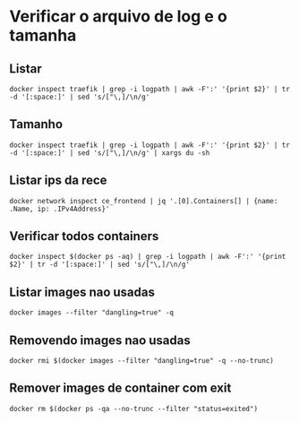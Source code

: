 # Verificar o arquivo de log e o tamanha
## Listar
`docker inspect traefik | grep -i logpath | awk -F':' '{print $2}' | tr -d '[:space:]' | sed 's/["\,]/\n/g'`
## Tamanho
`docker inspect traefik | grep -i logpath | awk -F':' '{print $2}' | tr -d '[:space:]' | sed 's/["\,]/\n/g' | xargs du -sh`

## Listar ips da rece
```
docker network inspect ce_frontend | jq '.[0].Containers[] | {name: .Name, ip: .IPv4Address}'
```

## Verificar todos containers
`docker inspect $(docker ps -aq) | grep -i logpath | awk -F':' '{print $2}' | tr -d '[:space:]' | sed 's/["\,]/\n/g'`

## Listar images nao usadas
`docker images --filter "dangling=true" -q`

## Removendo images nao usadas
`docker rmi $(docker images --filter "dangling=true" -q --no-trunc)`

## Remover images de container com exit
`docker rm $(docker ps -qa --no-trunc --filter "status=exited")`
